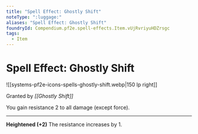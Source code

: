 ```yaml
---
title: "Spell Effect: Ghostly Shift"
noteType: ":luggage:"
aliases: "Spell Effect: Ghostly Shift"
foundryId: Compendium.pf2e.spell-effects.Item.vUjRvriyuHDZrsgc
tags:
  - Item
---
```


# Spell Effect: Ghostly Shift
![[systems-pf2e-icons-spells-ghostly-shift.webp|150 lp right]]

Granted by _[[Ghostly Shift]]_

You gain resistance 2 to all damage (except force).

* * *

**Heightened (+2)** The resistance increases by 1.
